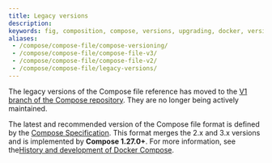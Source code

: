 ```yaml
---
title: Legacy versions
description:
keywords: fig, composition, compose, versions, upgrading, docker, version 3, docker compose 3
aliases:
 - /compose/compose-file/compose-versioning/
 - /compose/compose-file/compose-file-v3/
 - /compose/compose-file/compose-file-v2/
 - /compose/compose-file/legacy-versions/
---
```


The legacy versions of the Compose file reference has moved to the [V1 branch of the Compose repository](https://github.com/docker/compose/tree/v1/docs). They are no longer being actively maintained.

The latest and recommended version of the Compose file format is defined by the [Compose Specification](index.md). This format merges the 2.x and 3.x versions and is implemented by **Compose 1.27.0+**. For more information, see the[History and development of Docker Compose](../../manuals/compose/intro/history.md).
